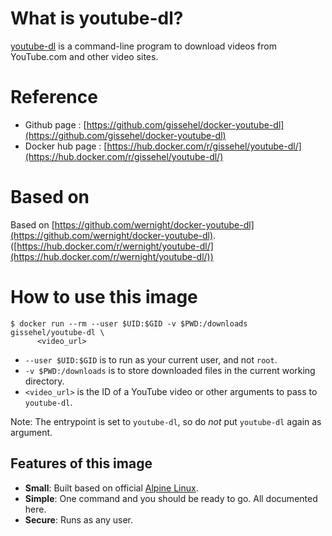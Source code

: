 What is youtube-dl?
==================

[youtube-dl](https://github.com/rg3/youtube-dl) is a command-line program to download videos from YouTube.com and other video sites.

Reference
=========

* Github page : [https://github.com/gissehel/docker-youtube-dl](https://github.com/gissehel/docker-youtube-dl)
* Docker hub page : [https://hub.docker.com/r/gissehel/youtube-dl/](https://hub.docker.com/r/gissehel/youtube-dl/)

Based on
========

Based on [https://github.com/wernight/docker-youtube-dl](https://github.com/wernight/docker-youtube-dl). ([https://hub.docker.com/r/wernight/youtube-dl/](https://hub.docker.com/r/wernight/youtube-dl/))

How to use this image
=====================

    $ docker run --rm --user $UID:$GID -v $PWD:/downloads gissehel/youtube-dl \
          <video_url>

  * `--user $UID:$GID` is to run as your current user, and not `root`.
  * `-v $PWD:/downloads` is to store downloaded files in the current working directory.
  * `<video_url>` is the ID of a YouTube video or other arguments to pass to `youtube-dl`.

Note: The entrypoint is set to `youtube-dl`, so do *not* put `youtube-dl` again as argument.

Features of this image
----------------------

  * **Small**: Built based on official [Alpine Linux](https://registry.hub.docker.com/_/alpine/).
  * **Simple**: One command and you should be ready to go. All documented here.
  * **Secure**: Runs as any user.

